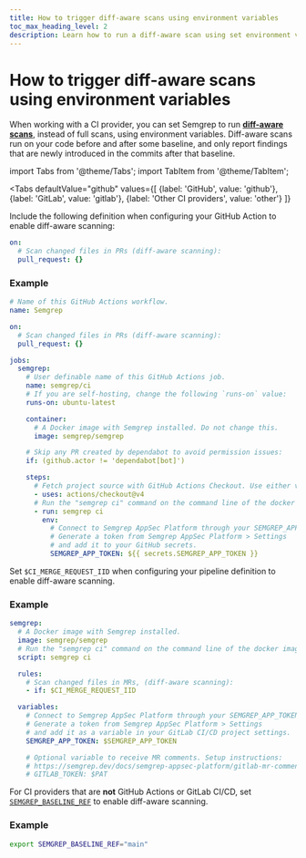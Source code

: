 ```yaml
---
title: How to trigger diff-aware scans using environment variables
toc_max_heading_level: 2
description: Learn how to run a diff-aware scan using set environment variables.
---
```


# How to trigger diff-aware scans using environment variables

When working with a CI provider, you can set Semgrep to run **[diff-aware scans](/deployment/customize-ci-jobs#set-up-diff-aware-scans)**, instead of full scans, using environment variables. Diff-aware scans run on your code before and after some baseline, and only report findings that are newly introduced in the commits after that baseline.


import Tabs from '@theme/Tabs';
import TabItem from '@theme/TabItem';

<Tabs
    defaultValue="github"
    values={[
      {label: 'GitHub', value: 'github'},
      {label: 'GitLab', value: 'gitlab'},
      {label: 'Other CI providers', value: 'other'}
    ]}
>

<TabItem value='github'>

Include the following definition when configuring your GitHub Action to enable diff-aware scanning:

```yaml
on:
  # Scan changed files in PRs (diff-aware scanning):
  pull_request: {}
```

### Example

```yaml
# Name of this GitHub Actions workflow.
name: Semgrep

on:
  # Scan changed files in PRs (diff-aware scanning):
  pull_request: {}

jobs:
  semgrep:
    # User definable name of this GitHub Actions job.
    name: semgrep/ci
    # If you are self-hosting, change the following `runs-on` value:
    runs-on: ubuntu-latest

    container:
      # A Docker image with Semgrep installed. Do not change this.
      image: semgrep/semgrep

    # Skip any PR created by dependabot to avoid permission issues:
    if: (github.actor != 'dependabot[bot]')

    steps:
      # Fetch project source with GitHub Actions Checkout. Use either v3 or v4.
      - uses: actions/checkout@v4
      # Run the "semgrep ci" command on the command line of the docker image.
      - run: semgrep ci
        env:
          # Connect to Semgrep AppSec Platform through your SEMGREP_APP_TOKEN.
          # Generate a token from Semgrep AppSec Platform > Settings
          # and add it to your GitHub secrets.
          SEMGREP_APP_TOKEN: ${{ secrets.SEMGREP_APP_TOKEN }}
```

</TabItem>
<TabItem value='gitlab'>

Set `$CI_MERGE_REQUEST_IID` when configuring your pipeline definition to enable diff-aware scanning.

### Example

```yaml
semgrep:
  # A Docker image with Semgrep installed.
  image: semgrep/semgrep
  # Run the "semgrep ci" command on the command line of the docker image.
  script: semgrep ci

  rules:
    # Scan changed files in MRs, (diff-aware scanning):
    - if: $CI_MERGE_REQUEST_IID

  variables:
    # Connect to Semgrep AppSec Platform through your SEMGREP_APP_TOKEN.
    # Generate a token from Semgrep AppSec Platform > Settings
    # and add it as a variable in your GitLab CI/CD project settings.
    SEMGREP_APP_TOKEN: $SEMGREP_APP_TOKEN

    # Optional variable to receive MR comments. Setup instructions:
    # https://semgrep.dev/docs/semgrep-appsec-platform/gitlab-mr-comments
    # GITLAB_TOKEN: $PAT
```

</TabItem>
<TabItem value='other'>

For CI providers that are **not** GitHub Actions or GitLab CI/CD, set [`SEMGREP_BASELINE_REF`](/semgrep-ci/ci-environment-variables#semgrep_baseline_ref) to enable diff-aware scanning.

### Example

```bash
export SEMGREP_BASELINE_REF="main"
```

</TabItem>
</Tabs>

